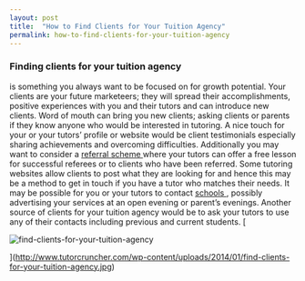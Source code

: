 ```yaml
---
layout: post
title:  "How to Find Clients for Your Tuition Agency"
permalink: how-to-find-clients-for-your-tuition-agency
---
```

### Finding clients for your tuition agency

is something you always want to be focused on for growth potential. Your clients are your future marketeers; they will spread their accomplishments, positive experiences with you and their tutors and can introduce new clients. Word of mouth can bring you new clients; asking clients or parents if they know anyone who would be interested in tutoring. A nice touch for your or your tutors’ profile or website would be client testimonials especially sharing achievements and overcoming difficulties. Additionally you may want to consider a [ referral scheme ](https://www.google.co.uk/url?sa=t&rct=j&q=&esrc=s&source=web&cd=1&cad=rja&ved=0CEkQFjAA&url=http%3A%2F%2Fwww.createandthrive.com%2F5-tips-on-setting-up-a-referral-program-for-your-business&ei=3b_OUqjoHqWw7AaDjYAY&usg=AFQjCNEEWBVvfuR3puhtsVeP671BblMytQ&sig2=ihm5y5t_hX40eP6vj7mnfg&bvm=bv.59026428,d.ZG4) where your tutors can offer a free lesson for successful referees or to clients who have been referred. Some tutoring websites allow clients to post what they are looking for and hence this may be a method to get in touch if you have a tutor who matches their needs. It may be possible for you or your tutors to contact [ schools ](http://schoolsguide.brightyoungthings.co.uk/schools.aspx) , possibly advertising your services at an open evening or parent’s evenings. Another source of clients for your tuition agency would be to ask your tutors to use any of their contacts including previous and current students. [

![find-clients-for-your-tuition-agency](http://www.tutorcruncher.com/wp-content/uploads/2014/01/find-clients-for-your-tuition-agency.jpg)

](http://www.tutorcruncher.com/wp-content/uploads/2014/01/find-clients-for-your-tuition-agency.jpg)
